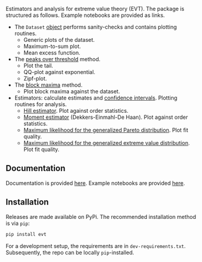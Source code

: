 Estimators and analysis for extreme value theory (EVT).
The package is structured as follows.
Example notebooks are provided as links.

* The `Dataset` [object](https://github.com/spmvg/evt/blob/master/tutorial/0_the_dataset_object.ipynb) performs sanity-checks and contains plotting routines.
  * Generic plots of the dataset.
  * Maximum-to-sum plot.
  * Mean excess function.
* The [peaks over threshold](https://github.com/spmvg/evt/blob/master/tutorial/1_peaks_over_threshold.ipynb) method.
  * Plot the tail.
  * QQ-plot against exponential.
  * Zipf-plot.
* The [block maxima](https://github.com/spmvg/evt/blob/master/tutorial/2_block_maxima.ipynb) method.
  * Plot block maxima against the dataset.
* Estimators: calculate estimates and [confidence intervals](https://github.com/spmvg/evt/blob/master/tutorial/3_hill_estimator_and_the_estimate_object.ipynb). Plotting routines for analysis.
   * [Hill estimator](https://github.com/spmvg/evt/blob/master/tutorial/3_hill_estimator_and_the_estimate_object.ipynb).
     Plot against order statistics.
   * [Moment estimator](https://github.com/spmvg/evt/blob/master/tutorial/4_moment_estimator.ipynb) (Dekkers-Einmahl-De Haan).
     Plot against order statistics.
   * [Maximum likelihood for the generalized Pareto distribution](https://github.com/spmvg/evt/blob/master/tutorial/5_maximum_likelihood_generalized_pareto.ipynb).
     Plot fit quality.
   * [Maximum likelihood for the generalized extreme value distribution](https://github.com/spmvg/evt/blob/master/tutorial/6_maximum_likelihood_generalized_extreme_value.ipynb).
     Plot fit quality.

Documentation
-------------
Documentation is provided [here](https://evt.readthedocs.io/en/latest/).
Example notebooks are provided [here](https://github.com/spmvg/evt/blob/master/tutorial/).

Installation
------------
Releases are made available on PyPi.
The recommended installation method is via `pip`:

```python
pip install evt
```

For a development setup, the requirements are in `dev-requirements.txt`.
Subsequently, the repo can be locally `pip`-installed.
